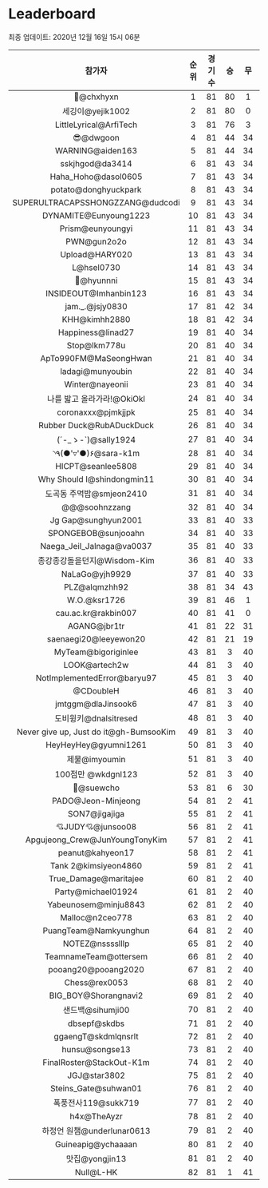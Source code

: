 # Leaderboard
최종 업데이트: 2020년 12월 16일 15시 06분




| 참가자 | 순위 | 경기수 | 승 | 무 | 패 | 승점 |
|:---:|:---:|:---:|:---:|:---:|:---:|:---:|
| 👑@chxhyxn | 1 | 81 | 80 | 1 | 0 | 241 |
| 세깅이@yejik1002 | 2 | 81 | 80 | 0 | 1 | 240 |
| LittleLyrical@ArfiTech | 3 | 81 | 76 | 3 | 2 | 231 |
| 😎@dwgoon | 4 | 81 | 44 | 34 | 3 | 166 |
| WARNING@aiden163 | 5 | 81 | 44 | 34 | 3 | 166 |
| sskjhgod@da3414 | 6 | 81 | 43 | 34 | 4 | 163 |
| Haha_Hoho@dasol0605 | 7 | 81 | 43 | 34 | 4 | 163 |
| potato@donghyuckpark | 8 | 81 | 43 | 34 | 4 | 163 |
| SUPERULTRACAPSSHONGZZANG@dudcodi | 9 | 81 | 43 | 34 | 4 | 163 |
| DYNAMITE@Eunyoung1223 | 10 | 81 | 43 | 34 | 4 | 163 |
| Prism@eunyoungyi | 11 | 81 | 43 | 34 | 4 | 163 |
| PWN@gun2o2o | 12 | 81 | 43 | 34 | 4 | 163 |
| Upload@HARY020 | 13 | 81 | 43 | 34 | 4 | 163 |
| L@hsel0730 | 14 | 81 | 43 | 34 | 4 | 163 |
| 🐻@hyunnni | 15 | 81 | 43 | 34 | 4 | 163 |
| INSIDEOUT@Imhanbin123 | 16 | 81 | 43 | 34 | 4 | 163 |
| jam._.@jsjy0830 | 17 | 81 | 42 | 34 | 5 | 160 |
| KHH@kimhh2880 | 18 | 81 | 42 | 34 | 5 | 160 |
| Happiness@linad27 | 19 | 81 | 40 | 34 | 7 | 154 |
| Stop@lkm778u | 20 | 81 | 40 | 34 | 7 | 154 |
| ApTo990FM@MaSeongHwan | 21 | 81 | 40 | 34 | 7 | 154 |
| ladagi@munyoubin | 22 | 81 | 40 | 34 | 7 | 154 |
| Winter@nayeonii | 23 | 81 | 40 | 34 | 7 | 154 |
| 나를 밟고 올라가라!@OkiOkl | 24 | 81 | 40 | 34 | 7 | 154 |
| coronaxxx@pjmkjjpk | 25 | 81 | 40 | 34 | 7 | 154 |
| Rubber Duck@RubADuckDuck | 26 | 81 | 40 | 34 | 7 | 154 |
| (´-_ゝ-`)@sally1924 | 27 | 81 | 40 | 34 | 7 | 154 |
| ◝٩(●'▿'●)۶@sara-k1m | 28 | 81 | 40 | 34 | 7 | 154 |
| HICPT@seanlee5808 | 29 | 81 | 40 | 34 | 7 | 154 |
| Why Should I@shindongmin11 | 30 | 81 | 40 | 34 | 7 | 154 |
| 도곡동 주먹밥@smjeon2410 | 31 | 81 | 40 | 34 | 7 | 154 |
| @@@soohnzzang | 32 | 81 | 40 | 34 | 7 | 154 |
| Jg Gap@sunghyun2001 | 33 | 81 | 40 | 33 | 8 | 153 |
| SPONGEBOB@sunjooahn | 34 | 81 | 40 | 33 | 8 | 153 |
| Naega_Jeil_Jalnaga@va0037 | 35 | 81 | 40 | 33 | 8 | 153 |
| 종강종강돌을던지@Wisdom-Kim | 36 | 81 | 40 | 33 | 8 | 153 |
| NaLaGo@yjh9929 | 37 | 81 | 40 | 33 | 8 | 153 |
| PLZ@alqmzhh92 | 38 | 81 | 34 | 43 | 4 | 145 |
| W.O.@ksr1726 | 39 | 81 | 46 | 1 | 34 | 139 |
| cau.ac.kr@rakbin007 | 40 | 81 | 41 | 0 | 40 | 123 |
| AGANG@jbr1tr | 41 | 81 | 22 | 31 | 28 | 97 |
| saenaegi20@leeyewon20 | 42 | 81 | 21 | 19 | 41 | 82 |
| MyTeam@bigoriginlee | 43 | 81 | 3 | 40 | 38 | 49 |
| LOOK@artech2w | 44 | 81 | 3 | 40 | 38 | 49 |
| NotImplementedError@baryu97 | 45 | 81 | 3 | 40 | 38 | 49 |
| @CDoubleH | 46 | 81 | 3 | 40 | 38 | 49 |
| jmtggm@dlaJinsook6 | 47 | 81 | 3 | 40 | 38 | 49 |
| 도비윙키@dnalsitresed | 48 | 81 | 3 | 40 | 38 | 49 |
| Never give up, Just do it@gh-BumsooKim | 49 | 81 | 3 | 40 | 38 | 49 |
| HeyHeyHey@gyumni1261 | 50 | 81 | 3 | 40 | 38 | 49 |
| 제물@imyoumin | 51 | 81 | 3 | 40 | 38 | 49 |
| 100점만 @wkdgnl123 | 52 | 81 | 3 | 40 | 38 | 49 |
| 👏@suewcho | 53 | 81 | 6 | 30 | 45 | 48 |
| PADO@Jeon-Minjeong | 54 | 81 | 2 | 41 | 38 | 47 |
| SON7@jigajiga | 55 | 81 | 2 | 41 | 38 | 47 |
| 💘JUDY💘@junsoo08 | 56 | 81 | 2 | 41 | 38 | 47 |
| Apgujeong_Crew@JunYoungTonyKim | 57 | 81 | 2 | 41 | 38 | 47 |
| peanut@kahyeon17 | 58 | 81 | 2 | 41 | 38 | 47 |
| Tank 2@kimsiyeon4860 | 59 | 81 | 2 | 41 | 38 | 47 |
| True_Damage@maritajee | 60 | 81 | 2 | 40 | 39 | 46 |
| Party@michael01924 | 61 | 81 | 2 | 40 | 39 | 46 |
| Yabeunosem@minju8843 | 62 | 81 | 2 | 40 | 39 | 46 |
| Malloc@n2ceo778 | 63 | 81 | 2 | 40 | 39 | 46 |
| PuangTeam@Namkyunghun | 64 | 81 | 2 | 40 | 39 | 46 |
| NOTEZ@nsssslllp | 65 | 81 | 2 | 40 | 39 | 46 |
| TeamnameTeam@ottersem | 66 | 81 | 2 | 40 | 39 | 46 |
| pooang20@pooang2020 | 67 | 81 | 2 | 40 | 39 | 46 |
| Chess@rex0053 | 68 | 81 | 2 | 40 | 39 | 46 |
| BIG_BOY@Shorangnavi2 | 69 | 81 | 2 | 40 | 39 | 46 |
| 샌드백@sihumji00 | 70 | 81 | 2 | 40 | 39 | 46 |
| dbsepf@skdbs | 71 | 81 | 2 | 40 | 39 | 46 |
| ggaengT@skdmlqnsrlt | 72 | 81 | 2 | 40 | 39 | 46 |
| hunsu@songse13 | 73 | 81 | 2 | 40 | 39 | 46 |
| FinalRoster@StackOut-K1m | 74 | 81 | 2 | 40 | 39 | 46 |
| JGJ@star3802 | 75 | 81 | 2 | 40 | 39 | 46 |
| Steins_Gate@suhwan01 | 76 | 81 | 2 | 40 | 39 | 46 |
| 폭풍전사119@sukk719 | 77 | 81 | 2 | 40 | 39 | 46 |
| h4x@TheAyzr | 78 | 81 | 2 | 40 | 39 | 46 |
| 하정언 원챔@underlunar0613 | 79 | 81 | 2 | 40 | 39 | 46 |
| Guineapig@ychaaaan | 80 | 81 | 2 | 40 | 39 | 46 |
| 맛집@yongjin13 | 81 | 81 | 2 | 40 | 39 | 46 |
| Null@L-HK | 82 | 81 | 1 | 41 | 39 | 44 |